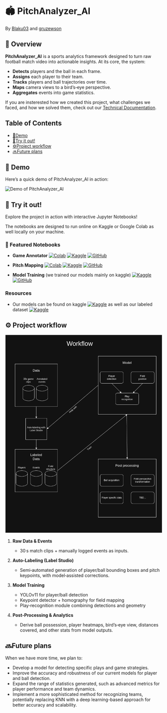 # 🏟️ PitchAnalyzer_AI
By [Blaku03](https://github.com/Blaku03) and [gruzewson](https://github.com/gruzewson)

## 🧭 Overview

**PitchAnalyzer_AI** is a sports analytics framework designed to turn raw football match video into actionable insights. At its core, the system:

- **Detects** players and the ball in each frame.  
- **Assigns** each player to their team.  
- **Tracks** players and ball trajectories over time.  
- **Maps** camera views to a bird’s‑eye perspective.  
- **Aggregates** events into game statistics.

If you are insterested how we created this project, what challenges we faced, and how we solved them, check out our [Technical Documentation](technical_documentation.md).

## Table of Contents

-  [🎦Demo](#demo)
-  [👀Try it out!](#try-it-out)
-  [⚙️Project workflow](#project-workflow)
-  [🔜Future plans](#future-plans)

## <a name="demo"></a> 🎦 Demo

Here’s a quick demo of PitchAnalyzer_AI in action:

![Demo of PitchAnalyzer_AI](documentation_resources/Demo_Pitch.gif)

## <a name="try-it-out"></a> 👀 Try it out!

Explore the project in action with interactive Jupyter Notebooks!

The notebooks are designed to run online on Kaggle or Google Colab as well locally on your machine.

### 📌 Featured Notebooks 
* **Game Annotator** [![Colab](https://colab.research.google.com/assets/colab-badge.svg)](https://colab.research.google.com/github/Blaku03/PitchAnalyzer_AI/blob/main/development_and_analysis/game_annotator.ipynb) [![Kaggle](https://kaggle.com/static/images/open-in-kaggle.svg)](https://www.kaggle.com/code/blaku03/gameannotator) [![GitHub](https://badges.aleen42.com/src/github.svg)](https://github.com/Blaku03/PitchAnalyzer_AI/blob/main/development_and_analysis/game_annotator.ipynb)

* **Pitch Mapping** [![Colab](https://colab.research.google.com/assets/colab-badge.svg)](https://colab.research.google.com/github/Blaku03/PitchAnalyzer_AI/blob/main/development_and_analysis/pitch_mapping.ipynb) [![Kaggle](https://kaggle.com/static/images/open-in-kaggle.svg)](https://www.kaggle.com/code/blaku03/pitchmapping) [![GitHub](https://badges.aleen42.com/src/github.svg)](https://github.com/Blaku03/PitchAnalyzer_AI/blob/main/development_and_analysis/pitch_mapping.ipynb)

* **Model Training** (we trained our models mainly on kaggle) [![Kaggle](https://kaggle.com/static/images/open-in-kaggle.svg)](https://www.kaggle.com/code/blaku03/gamemodeltraining) [![GitHub](https://badges.aleen42.com/src/github.svg)](https://github.com/Blaku03/PitchAnalyzer_AI/blob/main/development_and_analysis/game_annotator.ipynb)

### Resources

* Our models can be found on kaggle [![Kaggle](https://kaggle.com/static/images/open-in-kaggle.svg)](https://www.kaggle.com/models/blaku03/player-detection/) as well as our labeled dataset [![Kaggle](https://kaggle.com/static/images/open-in-kaggle.svg)](https://www.kaggle.com/datasets/blaku03/pitchannotatoins/data)

## <a name="project-workflow"></a> ⚙️ Project workflow

![project workflow diagram](documentation_resources/Workflow.png)

1. **Raw Data & Events**  
   - 30 s match clips + manually logged events as inputs.

2. **Auto‑Labeling (Label Studio)**  
   - Semi‑automated generation of player/ball bounding boxes and pitch keypoints, with model‑assisted corrections.

3. **Model Training**  
   - YOLOv11 for player/ball detection  
   - Keypoint detector + homography for field mapping  
   - Play‑recognition module combining detections and geometry

4. **Post‑Processing & Analytics**  
   - Derive ball possession, player heatmaps, bird’s‑eye view, distances covered, and other stats from model outputs.

## <a name="future-plans"></a> 🔜Future plans

When we have more time, we plan to:

- Develop a model for detecting specific plays and game strategies.
- Improve the accuracy and robustness of our current models for player and ball detection.
- Expand the range of statistics generated, such as advanced metrics for player performance and team dynamics.
- Implement a more sophisticated method for recognizing teams, potentially replacing KNN with a deep learning-based approach for better accuracy and scalability.